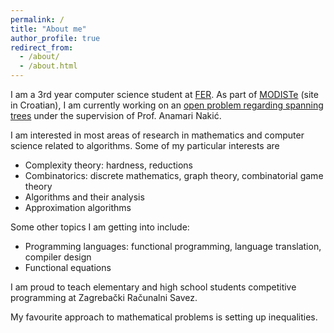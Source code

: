```yaml
---
permalink: /
title: "About me"
author_profile: true
redirect_from: 
  - /about/
  - /about.html
---
```




I am a 3rd year computer science student at [FER](https://www.fer.unizg.hr/en). 
As part of [MODISTe](https://www.fer.unizg.hr/modiste) (site in Croatian), 
I am currently working on an [open problem regarding spanning trees](http://garden.irmacs.sfu.ca/op/minimal_graphs_with_a_prescribed_number_of_spanning_trees) 
under the supervision of Prof. Anamari Nakić.

I am interested in most areas of research in mathematics and computer science related to algorithms. 
Some of my particular interests are  
- Complexity theory: hardness, reductions
- Combinatorics: discrete mathematics, graph theory, combinatorial game theory
- Algorithms and their analysis
- Approximation algorithms

Some other topics I am getting into include:
- Programming languages: functional programming, language translation, compiler design
- Functional equations

I am proud to teach elementary and high school students 
competitive programming at Zagrebački Računalni Savez.

My favourite approach to mathematical problems is setting up inequalities.

